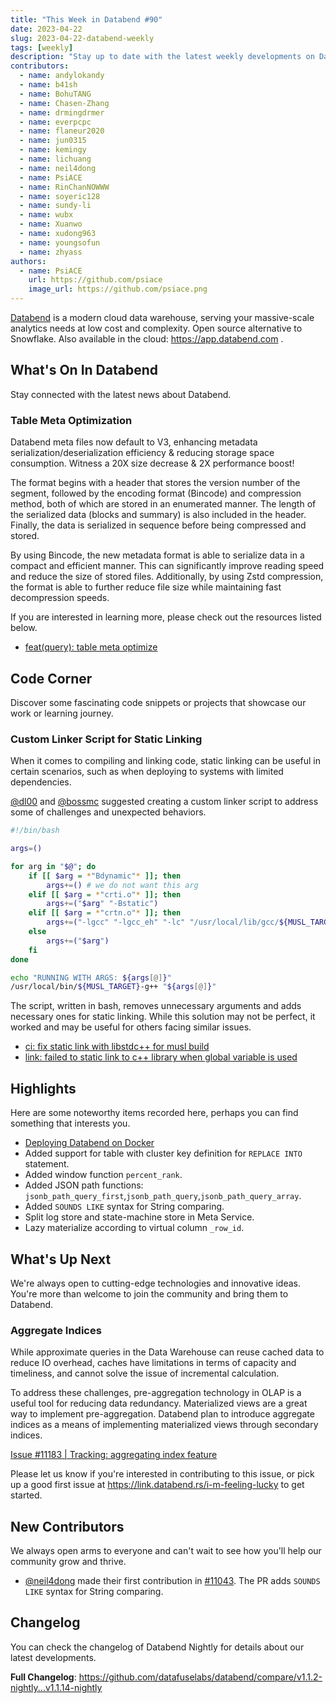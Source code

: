 ```yaml
---
title: "This Week in Databend #90"
date: 2023-04-22
slug: 2023-04-22-databend-weekly
tags: [weekly]
description: "Stay up to date with the latest weekly developments on Databend!"
contributors:
  - name: andylokandy
  - name: b41sh
  - name: BohuTANG
  - name: Chasen-Zhang
  - name: drmingdrmer
  - name: everpcpc
  - name: flaneur2020
  - name: jun0315
  - name: kemingy
  - name: lichuang
  - name: neil4dong
  - name: PsiACE
  - name: RinChanNOWWW
  - name: soyeric128
  - name: sundy-li
  - name: wubx
  - name: Xuanwo
  - name: xudong963
  - name: youngsofun
  - name: zhyass
authors:
  - name: PsiACE
    url: https://github.com/psiace
    image_url: https://github.com/psiace.png
---
```


[Databend](https://github.com/datafuselabs/databend) is a modern cloud data warehouse, serving your massive-scale analytics needs at low cost and complexity. Open source alternative to Snowflake. Also available in the cloud: <https://app.databend.com> .

## What's On In Databend

Stay connected with the latest news about Databend.

### Table Meta Optimization

Databend meta files now default to V3, enhancing metadata serialization/deserialization efficiency & reducing storage space consumption. Witness a 20X size decrease & 2X performance boost!

The format begins with a header that stores the version number of the segment, followed by the encoding format (Bincode) and compression method, both of which are stored in an enumerated manner. The length of the serialized data (blocks and summary) is also included in the header. Finally, the data is serialized in sequence before being compressed and stored.

By using Bincode, the new metadata format is able to serialize data in a compact and efficient manner. This can significantly improve reading speed and reduce the size of stored files. Additionally, by using Zstd compression, the format is able to further reduce file size while maintaining fast decompression speeds.

If you are interested in learning more, please check out the resources listed below.

- [feat(query): table meta optimize](https://github.com/datafuselabs/databend/pull/11015)

## Code Corner

Discover some fascinating code snippets or projects that showcase our work or learning journey.

### Custom Linker Script for Static Linking

When it comes to compiling and linking code, static linking can be useful in certain scenarios, such as when deploying to systems with limited dependencies.

[@dl00](https://github.com/dl00) and [@bossmc](https://github.com/bossmc) suggested creating a custom linker script to address some of challenges and unexpected behaviors.

```bash
#!/bin/bash

args=()

for arg in "$@"; do
    if [[ $arg = *"Bdynamic"* ]]; then
        args+=() # we do not want this arg
    elif [[ $arg = *"crti.o"* ]]; then
        args+=("$arg" "-Bstatic")
    elif [[ $arg = *"crtn.o"* ]]; then
        args+=("-lgcc" "-lgcc_eh" "-lc" "/usr/local/lib/gcc/${MUSL_TARGET}/9.4.0/crtendS.o" "$arg")
    else
        args+=("$arg")
    fi
done

echo "RUNNING WITH ARGS: ${args[@]}"
/usr/local/bin/${MUSL_TARGET}-g++ "${args[@]}"
```

The script, written in bash, removes unnecessary arguments and adds necessary ones for static linking. While this solution may not be perfect, it worked and may be useful for others facing similar issues.

- [ci: fix static link with libstdc++ for musl build](https://github.com/datafuselabs/databend/pull/11145)
- [link: failed to static link to c++ library when global variable is used](https://github.com/rust-lang/rust/issues/36710)

## Highlights

Here are some noteworthy items recorded here, perhaps you can find something that interests you.

- [Deploying Databend on Docker](https://databend.rs/doc/deploy/deploying-local#deploying-databend-on-docker)
- Added support for table with cluster key definition for `REPLACE INTO` statement.
- Added window function `percent_rank`.
- Added JSON path functions: `jsonb_path_query_first`,`jsonb_path_query`,`jsonb_path_query_array`.
- Added `SOUNDS LIKE` syntax for String comparing.
- Split log store and state-machine store in Meta Service.
- Lazy materialize according to virtual column `_row_id`.

## What's Up Next

We're always open to cutting-edge technologies and innovative ideas. You're more than welcome to join the community and bring them to Databend.

### Aggregate Indices

While approximate queries in the Data Warehouse can reuse cached data to reduce IO overhead, caches have limitations in terms of capacity and timeliness, and cannot solve the issue of incremental calculation. 

To address these challenges, pre-aggregation technology in OLAP is a useful tool for reducing data redundancy. Materialized views are a great way to implement pre-aggregation. Databend plan to introduce aggregate indices as a means of implementing materialized views through secondary indices.

[Issue #11183 | Tracking: aggregating index feature](https://github.com/datafuselabs/databend/pull/11183)

Please let us know if you're interested in contributing to this issue, or pick up a good first issue at <https://link.databend.rs/i-m-feeling-lucky> to get started.

## New Contributors

We always open arms to everyone and can't wait to see how you'll help our community grow and thrive.

- [@neil4dong](https://github.com/neil4dong) made their first contribution in [#11043](https://github.com/datafuselabs/databend/pull/11043). The PR adds `SOUNDS LIKE` syntax for String comparing.

## Changelog

You can check the changelog of Databend Nightly for details about our latest developments.

**Full Changelog**: <https://github.com/datafuselabs/databend/compare/v1.1.2-nightly...v1.1.14-nightly>
